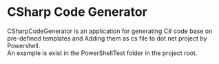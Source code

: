 # CSharp Code Generator
CSharpCodeGenerator is an application for generating C# code base on pre-defined templates and Adding them as cs file to dot net project by Powershell.
<br/>
An example is exist in the PowerShellTest folder in the project root.
